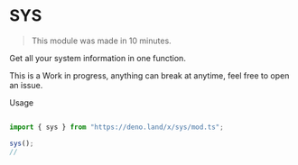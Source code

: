 # SYS


> This module was made in 10 minutes. 

Get all your system information in one function. 

This is a Work in progress, anything can break at anytime, feel free to open an issue.

Usage

```ts

import { sys } from "https://deno.land/x/sys/mod.ts";

sys();
//
```
